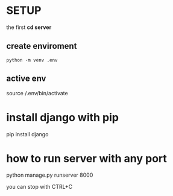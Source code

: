 # SETUP
the first 
**cd server**
## create enviroment
`python -m venv .env`
## active env
source /.env/bin/activate
# install django with pip
pip install django

# how to run server with any port
python manage.py runserver 8000

you can stop with CTRL+‌C
